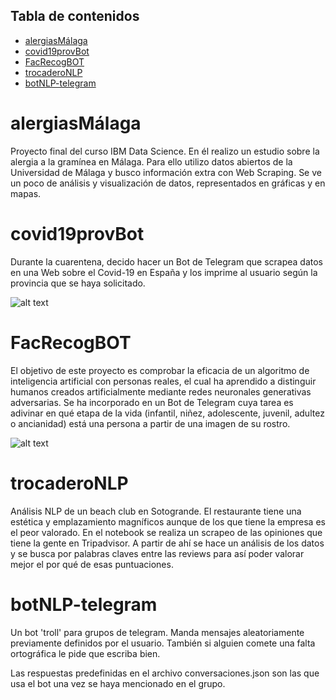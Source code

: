 ## Tabla de contenidos
* [alergiasMálaga](#alergíasMálaga)
* [covid19provBot](#covid19provBot)
* [FacRecogBOT](#FacRecogBOT)
* [trocaderoNLP](#trocaderoNLP)
* [botNLP-telegram](#botNLP-telegram)



# alergiasMálaga 
Proyecto final del curso IBM Data Science. En él realizo un estudio sobre la alergia a la gramínea en Málaga. Para ello utilizo datos abiertos de la Universidad de Málaga y busco información extra con Web Scraping. Se ve un poco de análisis y visualización de datos, representados en gráficas y en mapas.



# covid19provBot
Durante la cuarentena, decido hacer un Bot de Telegram que scrapea datos en una Web sobre el Covid-19 en España y los imprime al usuario según la provincia que se haya solicitado.



![alt text](https://i.imgur.com/zmK7UgE.jpg)



# FacRecogBOT
El objetivo de este proyecto es comprobar la eficacia de un algoritmo de inteligencia artificial con personas reales, el cual ha aprendido a distinguir humanos creados artificialmente mediante redes neuronales generativas adversarias. Se ha incorporado en un Bot de Telegram cuya tarea es adivinar en qué etapa de la vida (infantil, niñez, adolescente, juvenil, adultez o ancianidad) está una persona a partir de una imagen de su rostro.



![alt text](https://i.imgur.com/1tIAYEr.jpg)



# trocaderoNLP
Análisis NLP de un beach club en Sotogrande. El restaurante tiene una estética y emplazamiento magníficos aunque de los que tiene la empresa es el peor valorado. En el notebook se realiza un scrapeo de las opiniones que tiene la gente en Tripadvisor. A partir de ahí se hace un análisis de los datos y se busca por palabras claves entre las reviews para así poder valorar mejor el por qué de esas puntuaciones.

# botNLP-telegram
Un bot 'troll' para grupos de telegram. Manda mensajes aleatoriamente previamente definidos por el usuario. También si alguien comete una falta ortográfica le pide que escriba bien.

Las respuestas predefinidas en el archivo conversaciones.json son las que usa el bot una vez se haya mencionado en el grupo.
